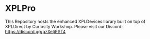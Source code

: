 # XPLPro

This Repository hosts the enhanced XPLDevices library built on top of XPLDirect by Curiosity Workshop. Please visit our Discord: https://discord.gg/gzXetjEST4
